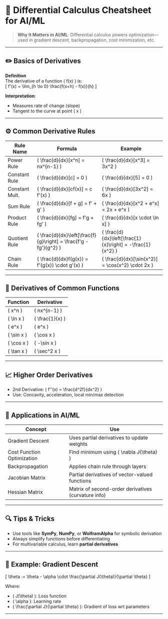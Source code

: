 # 🧠 Differential Calculus Cheatsheet for AI/ML

> **Why It Matters in AI/ML**: Differential calculus powers optimization—used in gradient descent, backpropagation, cost minimization, etc.

---

## ✏️ Basics of Derivatives

**Definition**  
The derivative of a function \( f(x) \) is:  
\[
f'(x) = \lim_{h \to 0} \frac{f(x+h) - f(x)}{h}
\]

**Interpretation**:  
- Measures rate of change (slope)  
- Tangent to the curve at point \( x \)

---

## ⚙️ Common Derivative Rules

| Rule Name         | Formula                                      | Example                            |
|------------------|----------------------------------------------|------------------------------------|
| Power Rule        | \( \frac{d}{dx}[x^n] = nx^{n-1} \)            | \( \frac{d}{dx}[x^3] = 3x^2 \)     |
| Constant Rule     | \( \frac{d}{dx}[c] = 0 \)                     | \( \frac{d}{dx}[5] = 0 \)          |
| Constant Mult.    | \( \frac{d}{dx}[cf(x)] = c f'(x) \)           | \( \frac{d}{dx}[3x^2] = 6x \)      |
| Sum Rule          | \( \frac{d}{dx}[f + g] = f' + g' \)           | \( \frac{d}{dx}[x^2 + e^x] = 2x + e^x \) |
| Product Rule      | \( \frac{d}{dx}[fg] = f'g + fg' \)            | \( \frac{d}{dx}[x \cdot \ln x] \)  |
| Quotient Rule     | \( \frac{d}{dx}\left[\frac{f}{g}\right] = \frac{f'g - fg'}{g^2} \) | \( \frac{d}{dx}\left[\frac{1}{x}\right] = -\frac{1}{x^2} \) |
| Chain Rule        | \( \frac{d}{dx}f(g(x)) = f'(g(x)) \cdot g'(x) \) | \( \frac{d}{dx}[\sin(x^2)] = \cos(x^2) \cdot 2x \) |

---

## 🔣 Derivatives of Common Functions

| Function       | Derivative         |
|----------------|--------------------|
| \( x^n \)       | \( nx^{n-1} \)      |
| \( \ln x \)     | \( \frac{1}{x} \)   |
| \( e^x \)       | \( e^x \)           |
| \( \sin x \)    | \( \cos x \)        |
| \( \cos x \)    | \( -\sin x \)       |
| \( \tan x \)    | \( \sec^2 x \)      |

---

## 📈 Higher Order Derivatives

- 2nd Derivative: \( f''(x) = \frac{d^2f}{dx^2} \)
- Use: Concavity, acceleration, local min/max detection

---

## 🧮 Applications in AI/ML

| Concept                | Use                                                |
|------------------------|-----------------------------------------------------|
| Gradient Descent       | Uses partial derivatives to update weights          |
| Cost Function Optimization | Find minimum using \( \nabla J(\theta) \)    |
| Backpropagation        | Applies chain rule through layers                   |
| Jacobian Matrix        | Partial derivatives of vector-valued functions      |
| Hessian Matrix         | Matrix of second-order derivatives (curvature info) |

---

## 🔍 Tips & Tricks

- Use tools like **SymPy**, **NumPy**, or **WolframAlpha** for symbolic derivation
- Always simplify functions before differentiating
- For multivariable calculus, learn **partial derivatives**

---

## 📘 Example: Gradient Descent

\[
\theta := \theta - \alpha \cdot \frac{\partial J(\theta)}{\partial \theta}
\]

Where:
- \( J(\theta) \): Loss function  
- \( \alpha \): Learning rate  
- \( \frac{\partial J}{\partial \theta} \): Gradient of loss wrt parameters  

---
